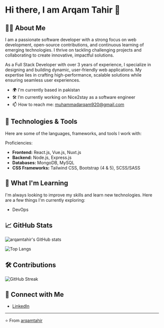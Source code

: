 # Hi there, I am Arqam Tahir 👋

## 🧑‍💻 About Me

I am a passionate software developer with a strong focus on web development, open-source contributions, and continuous learning of emerging technologies. I thrive on tackling challenging projects and collaborating to create innovative, impactful solutions.

As a Full Stack Developer with over 3 years of experience, I specialize in designing and building dynamic, user-friendly web applications. My expertise lies in crafting high-performance, scalable solutions while ensuring seamless user experiences.

- 🌍 I'm currently based in pakistan
- 🛠️ I’m currently working on Nice2stay as a software engineer
- 📫 How to reach me: muhammadarqam920@gmail.com

## 🔧 Technologies & Tools

Here are some of the languages, frameworks, and tools I work with:

Proficiencies:
- **Frontend:** React.js, Vue.js, Nuxt.js
- **Backend:** Node.js, Express.js
- **Databases:** MongoDB, MySQL
- **CSS Frameworks:** Tailwind CSS, Bootstrap (4 & 5), SCSS/SASS

## 🌱 What I'm Learning

I'm always looking to improve my skills and learn new technologies. Here are a few things I'm currently exploring:

- DevOps

## 📈 GitHub Stats

![arqamtahir's GitHub stats](https://github-readme-stats.vercel.app/api?username=arqamtahir&show_icons=true&theme=dracula)

![Top Langs](https://github-readme-stats.vercel.app/api/top-langs/?username=arqamtahir&layout=compact&theme=dracula)

## 🛠️ Contributions

![GitHub Streak](https://github-readme-streak-stats.herokuapp.com/?user=arqamtahir&theme=dracula)


## 🔗 Connect with Me

- [LinkedIn](https://www.linkedin.com/in/arqam-tahir)

---
⭐️ From [arqamtahir](https://github.com/arqamtahir)
